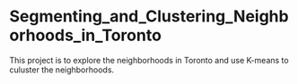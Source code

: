 # Segmenting_and_Clustering_Neighborhoods_in_Toronto
This project is to explore the neighborhoods in Toronto and use K-means to culuster the neighborhoods.
